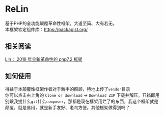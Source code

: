# ReLin
基于PHP的全功能颠覆革命性框架，大道至简、大有若无。  
本框架钦定组件库：https://packagist.org/  

## 相关阅读
[Lin： 2019 年全新革命性的 php7.2 框架](https://www.v2ex.com/t/531790)  

## 如何使用
得益于本颠覆性框架作者对于新手的照顾，特地上传了`vendor`目录  
你可以点击右上角的 `Clone or download` -> `Download ZIP` 下载并解压，开箱即用  
别跟我提什么`git`什么`composer`，那都是现在框架用烂了的东西，我这个框架就是颠覆，就是易用，就是新手友好、老鸟方便。其他框架做得到吗？  
